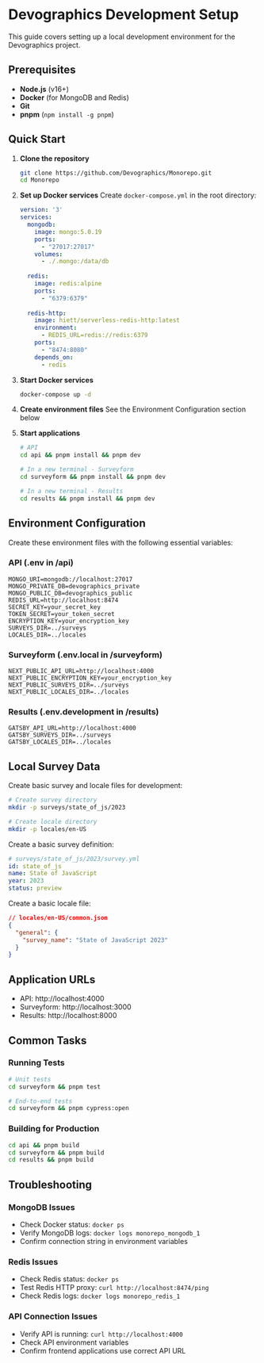 # Devographics Development Setup

This guide covers setting up a local development environment for the Devographics project.

## Prerequisites

- **Node.js** (v16+)
- **Docker** (for MongoDB and Redis)
- **Git**
- **pnpm** (`npm install -g pnpm`)

## Quick Start

1. **Clone the repository**
   ```bash
   git clone https://github.com/Devographics/Monorepo.git
   cd Monorepo
   ```

2. **Set up Docker services**
   Create `docker-compose.yml` in the root directory:
   ```yaml
   version: '3'
   services:
     mongodb:
       image: mongo:5.0.19
       ports:
         - "27017:27017"
       volumes:
         - ./.mongo:/data/db
     
     redis:
       image: redis:alpine
       ports:
         - "6379:6379"
     
     redis-http:
       image: hiett/serverless-redis-http:latest
       environment:
         - REDIS_URL=redis://redis:6379
       ports:
         - "8474:8080"
       depends_on:
         - redis
   ```

3. **Start Docker services**
   ```bash
   docker-compose up -d
   ```

4. **Create environment files**
   See the Environment Configuration section below

5. **Start applications**
   ```bash
   # API
   cd api && pnpm install && pnpm dev
   
   # In a new terminal - Surveyform
   cd surveyform && pnpm install && pnpm dev
   
   # In a new terminal - Results
   cd results && pnpm install && pnpm dev
   ```

## Environment Configuration

Create these environment files with the following essential variables:

### API (.env in /api)
```
MONGO_URI=mongodb://localhost:27017
MONGO_PRIVATE_DB=devographics_private
MONGO_PUBLIC_DB=devographics_public
REDIS_URL=http://localhost:8474
SECRET_KEY=your_secret_key
TOKEN_SECRET=your_token_secret
ENCRYPTION_KEY=your_encryption_key
SURVEYS_DIR=../surveys
LOCALES_DIR=../locales
```

### Surveyform (.env.local in /surveyform)
```
NEXT_PUBLIC_API_URL=http://localhost:4000
NEXT_PUBLIC_ENCRYPTION_KEY=your_encryption_key
NEXT_PUBLIC_SURVEYS_DIR=../surveys
NEXT_PUBLIC_LOCALES_DIR=../locales
```

### Results (.env.development in /results)
```
GATSBY_API_URL=http://localhost:4000
GATSBY_SURVEYS_DIR=../surveys
GATSBY_LOCALES_DIR=../locales
```

## Local Survey Data

Create basic survey and locale files for development:

```bash
# Create survey directory
mkdir -p surveys/state_of_js/2023

# Create locale directory
mkdir -p locales/en-US
```

Create a basic survey definition:
```yaml
# surveys/state_of_js/2023/survey.yml
id: state_of_js
name: State of JavaScript
year: 2023
status: preview
```

Create a basic locale file:
```json
// locales/en-US/common.json
{
  "general": {
    "survey_name": "State of JavaScript 2023"
  }
}
```

## Application URLs

- API: http://localhost:4000
- Surveyform: http://localhost:3000
- Results: http://localhost:8000

## Common Tasks

### Running Tests
```bash
# Unit tests
cd surveyform && pnpm test

# End-to-end tests
cd surveyform && pnpm cypress:open
```

### Building for Production
```bash
cd api && pnpm build
cd surveyform && pnpm build
cd results && pnpm build
```

## Troubleshooting

### MongoDB Issues
- Check Docker status: `docker ps`
- Verify MongoDB logs: `docker logs monorepo_mongodb_1`
- Confirm connection string in environment variables

### Redis Issues
- Check Redis status: `docker ps`
- Test Redis HTTP proxy: `curl http://localhost:8474/ping`
- Check Redis logs: `docker logs monorepo_redis_1`

### API Connection Issues
- Verify API is running: `curl http://localhost:4000`
- Check API environment variables
- Confirm frontend applications use correct API URL
